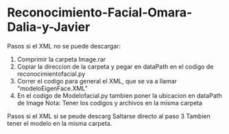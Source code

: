 # Reconocimiento-Facial-Omara-Dalia-y-Javier
Pasos si el XML no se puede descargar:
1.  Comprimir la carpeta Image.rar 
2.  Copiar la direccion de la carpeta  y pegar en  dataPath en el codigo de reconocimientofacial.py
3.  Correr el codigo para general el XML, que se va a llamar "modeloEigenFace.XML" 
4. En el codigo de Modelofacial.py  tambien poner la ubicacion en dataPath de Image
Nota: Tener los codigos  y archivos en la misma carpeta 

Pasos si el XML si se peude descarg
Saltarse directo al paso 3
Tambien tener el modelo en la misma carpeta.
